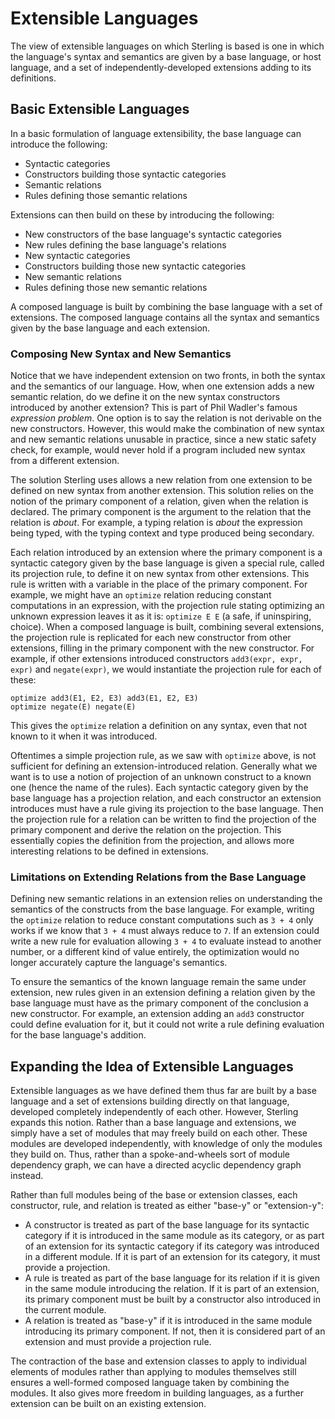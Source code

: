 # Extensible Languages
The view of extensible languages on which Sterling is based is one in
which the language's syntax and semantics are given by a base
language, or host language, and a set of independently-developed
extensions adding to its definitions.


## Basic Extensible Languages
In a basic formulation of language extensibility, the base language
can introduce the following:
* Syntactic categories
* Constructors building those syntactic categories
* Semantic relations
* Rules defining those semantic relations

Extensions can then build on these by introducing the following:
* New constructors of the base language's syntactic categories
* New rules defining the base language's relations
* New syntactic categories
* Constructors building those new syntactic categories
* New semantic relations
* Rules defining those new semantic relations

A composed language is built by combining the base language with a set
of extensions.  The composed language contains all the syntax and
semantics given by the base language and each extension.

### Composing New Syntax and New Semantics
Notice that we have independent extension on two fronts, in both the
syntax and the semantics of our language.  How, when one extension
adds a new semantic relation, do we define it on the new syntax
constructors introduced by another extension?  This is part of Phil
Wadler's famous *expression problem*.  One option is to say the
relation is not derivable on the new constructors.  However, this
would make the combination of new syntax and new semantic relations
unusable in practice, since a new static safety check, for example,
would never hold if a program included new syntax from a different
extension.

The solution Sterling uses allows a new relation from one extension to
be defined on new syntax from another extension.  This solution relies
on the notion of the primary component of a relation, given when the
relation is declared.  The primary component is the argument to the
relation that the relation is *about*.  For example, a typing relation
is *about* the expression being typed, with the typing context and
type produced being secondary.

Each relation introduced by an extension where the primary component
is a syntactic category given by the base language is given a special
rule, called its projection rule, to define it on new syntax from
other extensions.  This rule is written with a variable in the place
of the primary component.  For example, we might have an `optimize`
relation reducing constant computations in an expression, with the
projection rule stating optimizing an unknown expression leaves it as
it is:  `optimize E E` (a safe, if uninspiring, choice).  When a
composed language is built, combining several extensions, the
projection rule is replicated for each new constructor from other
extensions, filling in the primary component with the new
constructor.  For example, if other extensions introduced constructors
`add3(expr, expr, expr)` and `negate(expr)`, we would instantiate the
projection rule for each of these:
```
optimize add3(E1, E2, E3) add3(E1, E2, E3)
optimize negate(E) negate(E)
```
This gives the `optimize` relation a definition on any syntax, even
that not known to it when it was introduced.

Oftentimes a simple projection rule, as we saw with `optimize` above,
is not sufficient for defining an extension-introduced relation.
Generally what we want is to use a notion of projection of an unknown
construct to a known one (hence the name of the rules).  Each
syntactic category given by the base language has a projection
relation, and each constructor an extension introduces must have a
rule giving its projection to the base language.  Then the
projection rule for a relation can be written to find the projection
of the primary component and derive the relation on the projection.
This essentially copies the definition from the projection, and
allows more interesting relations to be defined in extensions.

### Limitations on Extending Relations from the Base Language
Defining new semantic relations in an extension relies on
understanding the semantics of the constructs from the base language.
For example, writing the `optimize` relation to reduce constant
computations such as `3 + 4` only works if we know that `3 + 4` must
always reduce to `7`.  If an extension could write a new rule for
evaluation allowing `3 + 4` to evaluate instead to another number, or
a different kind of value entirely, the optimization would no longer
accurately capture the language's semantics.

To ensure the semantics of the known language remain the same under
extension, new rules given in an extension defining a relation given
by the base language must have as the primary component of the
conclusion a new constructor.  For example, an extension adding an
`add3` constructor could define evaluation for it, but it could not
write a rule defining evaluation for the base language's addition.


## Expanding the Idea of Extensible Languages
Extensible languages as we have defined them thus far are built by a
base language and a set of extensions building directly on that
language, developed completely independently of each other.  However,
Sterling expands this notion.  Rather than a base language and
extensions, we simply have a set of modules that may freely build on
each other.  These modules are developed independently, with knowledge
of only the modules they build on.  Thus, rather than a
spoke-and-wheels sort of module dependency graph, we can have a
directed acyclic dependency graph instead.

Rather than full modules being of the base or extension classes, each
constructor, rule, and relation is treated as either "base-y" or
"extension-y":
* A constructor is treated as part of the base language for its
  syntactic category if it is introduced in the same module as its
  category, or as part of an extension for its syntactic category if
  its category was introduced in a different module.  If it is part of
  an extension for its category, it must provide a projection.
* A rule is treated as part of the base language for its relation if
  it is given in the same module introducing the relation.  If it is
  part of an extension, its primary component must be built by a
  constructor also introduced in the current module.
* A relation is treated as "base-y" if it is introduced in the same
  module introducing its primary component.  If not, then it is
  considered part of an extension and must provide a projection rule.

The contraction of the base and extension classes to apply to
individual elements of modules rather than applying to modules
themselves still ensures a well-formed composed language taken by
combining the modules.  It also gives more freedom in building
languages, as a further extension can be built on an existing
extension.
